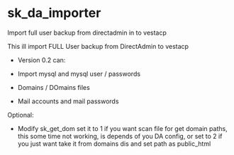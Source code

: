# sk_da_importer
Import full user backup from directadmin in to vestacp

This ill import FULL User backup from DirectAdmin to vestacp

- Version 0.2 can:

- Import mysql and mysql user / passwords
- Domains / DOmains files
- Mail accounts and mail passwords

Optional:
 - Modify sk_get_dom set it to 1 if you want scan file for get domain paths, this some time not working, is depends of you DA config, or set to 2 if you just want take it from domains dis and set path as public_html
